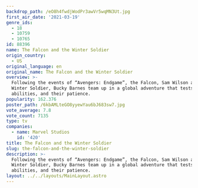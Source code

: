 ```yaml
---
backdrop_path: /eO8h4fwdjWodPr3awVr5wqMN3Ut.jpg
first_air_date: '2021-03-19'
genre_ids:
  - 18
  - 10759
  - 10765
id: 88396
name: The Falcon and the Winter Soldier
origin_country:
  - US
original_language: en
original_name: The Falcon and the Winter Soldier
overview: >-
  Following the events of “Avengers: Endgame”, the Falcon, Sam Wilson and the
  Winter Soldier, Bucky Barnes team up in a global adventure that tests their
  abilities, and their patience.
popularity: 162.376
poster_path: /6kbAMLteGO8yyewYau6bJ683sw7.jpg
vote_average: 7.8
vote_count: 7135
type: tv
companies:
  - name: Marvel Studios
    id: '420'
title: The Falcon and the Winter Soldier
slug: the-falcon-and-the-winter-soldier
description: >-
  Following the events of “Avengers: Endgame”, the Falcon, Sam Wilson and the
  Winter Soldier, Bucky Barnes team up in a global adventure that tests their
  abilities, and their patience.
layout: ../../layouts/MainLayout.astro
---
```


